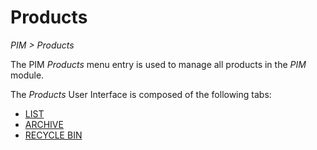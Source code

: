# Products  
*PIM > Products*

The PIM *Products* menu entry is used to manage all products in the *PIM* module.

The *Products* User Interface is composed of the following tabs:
  - [LIST](./02a_List.md)
  - [ARCHIVE](./02b_Archive.md)
  - [RECYCLE BIN](./02c_RecycleBin.md)
